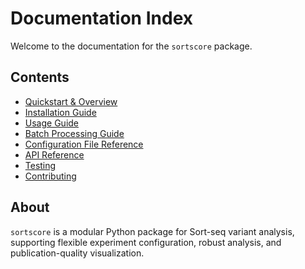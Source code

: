 # Documentation Index

Welcome to the documentation for the `sortscore` package.

## Contents
- [Quickstart & Overview](../README.md)
- [Installation Guide](../installation.md)
- [Usage Guide](usage.md)
- [Batch Processing Guide](batch_processing.md)
- [Configuration File Reference](../config/example_experiment.json)
- [API Reference](../sortscore/)
- [Testing](../tests/)
- [Contributing](../contributing.md/)

## About
`sortscore` is a modular Python package for Sort-seq variant analysis, supporting flexible experiment configuration, robust analysis, and publication-quality visualization.
